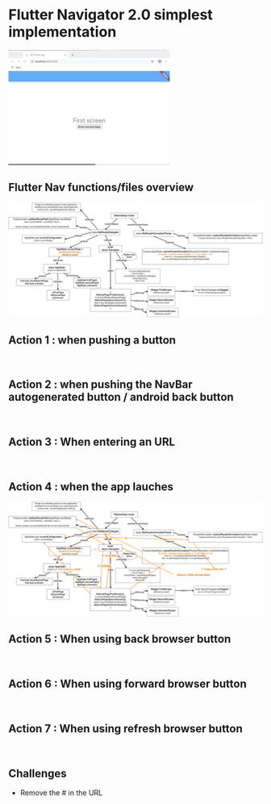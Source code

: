 # Flutter Navigator 2.0 simplest implementation
![](assets/gif_app.gif)

## Flutter Nav functions/files overview
![](assets/0_architecture.png)

## Action 1 : when pushing a button
![]()

## Action 2 : when pushing the NavBar autogenerated button / android back button
![]()

## Action 3 : When entering an URL
![]()

## Action 4 : when the app lauches
![](assets/5_action.png)

## Action 5 : When using back browser button
![]()

## Action 6 : When using forward browser button
![]()

## Action 7 : When using refresh browser button
![]()




## Challenges 
- Remove the # in the URL
